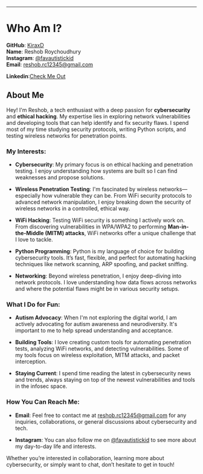 
---

# Who Am I?

**GitHub**: [KiraxD](https://github.com/KiraxD)  
**Name**: Reshob Roychoudhury  
**Instagram**: [@favautistickid](https://www.instagram.com/favautistickid)  
**Email**: reshob.rc12345@gmail.com

**Linkedin**:[Check Me Out](https://www.linkedin.com/in/reshob-roychoudhury-70128a2bb/)

## About Me

Hey! I'm Reshob, a tech enthusiast with a deep passion for **cybersecurity** and **ethical hacking**. My expertise lies in exploring network vulnerabilities and developing tools that can help identify and fix security flaws. I spend most of my time studying security protocols, writing Python scripts, and testing wireless networks for penetration points.

### My Interests:

- **Cybersecurity**: My primary focus is on ethical hacking and penetration testing. I enjoy understanding how systems are built so I can find weaknesses and propose solutions.
  
- **Wireless Penetration Testing**: I'm fascinated by wireless networks—especially how vulnerable they can be. From WiFi security protocols to advanced network manipulation, I enjoy breaking down the security of wireless networks in a controlled, ethical way.
  
- **WiFi Hacking**: Testing WiFi security is something I actively work on. From discovering vulnerabilities in WPA/WPA2 to performing **Man-in-the-Middle (MITM) attacks**, WiFi networks offer a unique challenge that I love to tackle.

- **Python Programming**: Python is my language of choice for building cybersecurity tools. It’s fast, flexible, and perfect for automating hacking techniques like network scanning, ARP spoofing, and packet sniffing.

- **Networking**: Beyond wireless penetration, I enjoy deep-diving into network protocols. I love understanding how data flows across networks and where the potential flaws might be in various security setups.

### What I Do for Fun:

- **Autism Advocacy**: When I'm not exploring the digital world, I am actively advocating for autism awareness and neurodiversity. It's important to me to help spread understanding and acceptance.
  
- **Building Tools**: I love creating custom tools for automating penetration tests, analyzing WiFi networks, and detecting vulnerabilities. Some of my tools focus on wireless exploitation, MITM attacks, and packet interception.
  
- **Staying Current**: I spend time reading the latest in cybersecurity news and trends, always staying on top of the newest vulnerabilities and tools in the infosec space.

### How You Can Reach Me:

- **Email**: Feel free to contact me at reshob.rc12345@gmail.com for any inquiries, collaborations, or general discussions about cybersecurity and tech.

- **Instagram**: You can also follow me on [@favautistickid](https://www.instagram.com/favautistickid) to see more about my day-to-day life and interests.

Whether you’re interested in collaboration, learning more about cybersecurity, or simply want to chat, don’t hesitate to get in touch!

